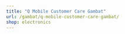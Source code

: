 ```yaml
---
title: "Q Mobile Customer Care Gambat"
url: /gambat/q-mobile-customer-care-gambat/
shop: electronics
---
```

